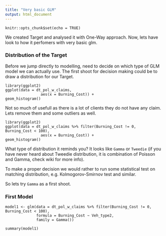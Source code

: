 ```yaml
---
title: "Very basic GLM"
output: html_document
---
```


```{r setup, include=FALSE}
knitr::opts_chunk$set(echo = TRUE)
```

We created Target and analysed it with One-Way approach. Now, lets have look to how it perfomers with very basic glm.

### Distribution of the Target
Before we jump directly to modelling, need to decide on which type of GLM model we can actually use.
The first shoot for decision making could be to draw a distribution for our Target.

```{r}
library(ggplot2)
ggplot(data = dt_pol_w_claims,
                aes(x = Burning_Cost)) +
geom_histogram()
```
Not so much of usefull as there is a lot of clients they do not have any claim. Lets remove them and some outliers as well.

```{r}
library(ggplot2)
ggplot(data = dt_pol_w_claims %>% filter(Burning_Cost != 0, Burning_Cost < 100),
                aes(x = Burning_Cost)) +
geom_histogram()
```

What type of distribution it reminds you? It looks like `Gamma` or `Tweedie` (if you have never heard about Tweedie distribution, it is combination of Poisson and Gamma, check wiki for more info). 

To make a proper decision we would rather to run some statistical test on matching distribution, e.g. Kolmogorov-Smirnov test and similar.


So lets try `Gamma` as a first shoot.
### First Model
```{r}
model1 <- glm(data = dt_pol_w_claims %>% filter(Burning_Cost != 0, Burning_Cost < 100),
              formula = Burning_Cost ~ Veh_type2,
              family = Gamma())
```

```{r}
summary(model1)
```

